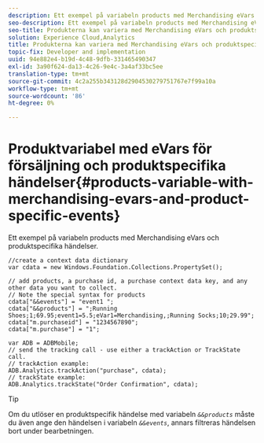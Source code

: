 ```yaml
---
description: Ett exempel på variabeln products med Merchandising eVars och produktspecifika händelser.
seo-description: Ett exempel på variabeln products med Merchandising eVars och produktspecifika händelser.
seo-title: Produkterna kan variera med Merchandising eVars och produktspecifika event
solution: Experience Cloud,Analytics
title: Produkterna kan variera med Merchandising eVars och produktspecifika event
topic-fix: Developer and implementation
uuid: 94e882e4-b19d-4c48-9dfb-331465490347
exl-id: 3a90f624-da13-4c26-9e4c-3a4af33bc5ee
translation-type: tm+mt
source-git-commit: 4c2a255b343128d2904530279751767e7f99a10a
workflow-type: tm+mt
source-wordcount: '86'
ht-degree: 0%

---
```


# Produktvariabel med eVars för försäljning och produktspecifika händelser{#products-variable-with-merchandising-evars-and-product-specific-events}

Ett exempel på variabeln products med Merchandising eVars och produktspecifika händelser.

```
//create a context data dictionary 
var cdata = new Windows.Foundation.Collections.PropertySet(); 
  
// add products, a purchase id, a purchase context data key, and any other data you want to collect. 
// Note the special syntax for products 
cdata["&&events"] = "event1 "; 
cdata["&&products"] = ";Running Shoes;1;69.95;event1=5.5;eVar1=Merchandising,;Running Socks;10;29.99"; 
cdata["m.purchaseid"] = "1234567890"; 
cdata["m.purchase"] = "1"; 
  
var ADB = ADBMobile; 
// send the tracking call - use either a trackAction or TrackState call. 
// trackAction example: 
ADB.Analytics.trackAction("purchase", cdata); 
// trackState example: 
ADB.Analytics.trackState("Order Confirmation", cdata);
```

>[!TIP]
>
>Om du utlöser en produktspecifik händelse med variabeln *`&&products`* måste du även ange den händelsen i variabeln *`&&events`*, annars filtreras händelsen bort under bearbetningen.
